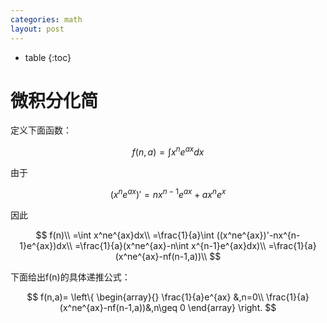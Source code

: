 ```yaml
---
categories: math
layout: post
---
```


- table
{:toc}
# 微积分化简

定义下面函数：


$$
f(n,a)=\int x^ne^{ax}dx
$$


由于


$$
(x^ne^{ax})'=nx^{n-1}e^{ax}+ax^ne^x
$$


因此


$$
f(n)\\
=\int x^ne^{ax}dx\\
=\frac{1}{a}\int ((x^ne^{ax})'-nx^{n-1}e^{ax})dx\\
=\frac{1}{a}(x^ne^{ax}-n\int x^{n-1}e^{ax}dx)\\
=\frac{1}{a}(x^ne^{ax}-nf(n-1,a))\\
$$


下面给出f(n)的具体递推公式：


$$
f(n,a)=
\left\{
\begin{array}{}
\frac{1}{a}e^{ax} &,n=0\\
\frac{1}{a}(x^ne^{ax}-nf(n-1,a))&,n\geq 0
\end{array}
\right.
$$
